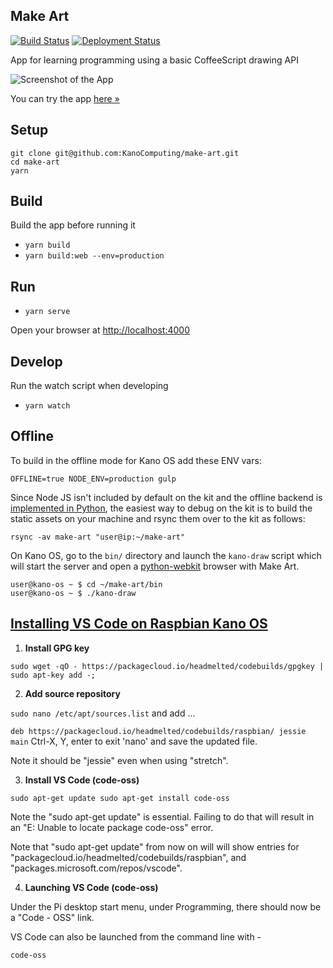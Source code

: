 ## Make Art

[![Build Status](https://dev.azure.com/KanoComputing/Kano%20PC/_apis/build/status/KanoComputing.make-art?branchName=master)](https://dev.azure.com/KanoComputing/Kano%20PC/_build?definitionId=26&_a=summary)
[![Deployment Status](https://vsrm.dev.azure.com/KanoComputing/_apis/public/Release/badge/7918f3eb-d68a-49f3-bccd-9ffe2f542c55/5/5)](https://dev.azure.com/KanoComputing/Kano%20PC/_release?_a=releases&view=mine&definitionId=5)

App for learning programming using a basic CoffeeScript drawing API

![Screenshot of the App](make-art-screenshot.png)

You can try the app [here »](http://art.kano.me/)

## Setup

    git clone git@github.com:KanoComputing/make-art.git
    cd make-art
    yarn

## Build

Build the app before running it

- `yarn build`
- `yarn build:web --env=production`

## Run

- `yarn serve`

Open your browser at [http://localhost:4000](http://localhost:4000)

## Develop

Run the watch script when developing

- `yarn watch`

## Offline

To build in the offline mode for Kano OS add these ENV vars:

    OFFLINE=true NODE_ENV=production gulp

Since Node JS isn't included by default on the kit and the offline backend is
[implemented in Python](/kano_draw/server.py), the easiest way to
debug on the kit is to build the static assets on your machine and rsync them
over to the kit as follows:

    rsync -av make-art "user@ip:~/make-art"

On Kano OS, go to the `bin/` directory and launch the `kano-draw` script
which will start the server and open a
[python-webkit](https://wiki.python.org/moin/PythonWebKit) browser with Make
Art.

    user@kano-os ~ $ cd ~/make-art/bin
    user@kano-os ~ $ ./kano-draw

## [Installing VS Code on Raspbian Kano OS](https://www.raspberrypi.org/forums/viewtopic.php?p=1440336)


1) **Install GPG key**

`sudo wget -qO - https://packagecloud.io/headmelted/codebuilds/gpgkey | sudo apt-key add -;`

2) **Add source repository**

`sudo nano /etc/apt/sources.list`
and add ...

`deb https://packagecloud.io/headmelted/codebuilds/raspbian/ jessie main`
Ctrl-X, Y, enter to exit 'nano' and save the updated file.

Note it should be "jessie" even when using "stretch".

3) **Install VS Code (code-oss)**

`sudo apt-get update
sudo apt-get install code-oss`

Note the "sudo apt-get update" is essential. Failing to do that will result in an "E: Unable to locate package code-oss" error.

Note that "sudo apt-get update" from now on will will show entries for
"packagecloud.io/headmelted/codebuilds/raspbian", and
"packages.microsoft.com/repos/vscode".

4) **Launching VS Code (code-oss)**

Under the Pi desktop start menu, under Programming, there should now be a "Code - OSS" link.

VS Code can also be launched from the command line with -

`code-oss`
